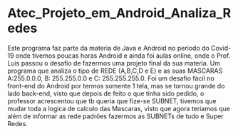 # Atec_Projeto_em_Android_Analiza_Redes
Este programa faz parte da materia de Java e Android no periodo do Covid-19 onde tivemos poucas horas Android e ainda foi aulas online, onde o Prof. Luis passou o desafio de fazermos uma projeto final da sua materia. Um programa que analiza o tipo de REDE (A,B,C,D e E) e as suas MASCARAS A:255.0.0.0, B: 255.255.0.0 e C: 255.255.255.0. Foi um desafio fácil no front-end do Android por termos somente 1 tela, mas se tornou grande do lado back-end, visto que depois de feito o que tinha sido pedido, o professor acrescentou que tb queria que fize-se SUBNET,  tivemos que mudar toda a logica de calculo das Mascaras, visto que agora teriamos que além de informar as rede padrões fazermos as SUBNETs de tudo e Super Redes.
